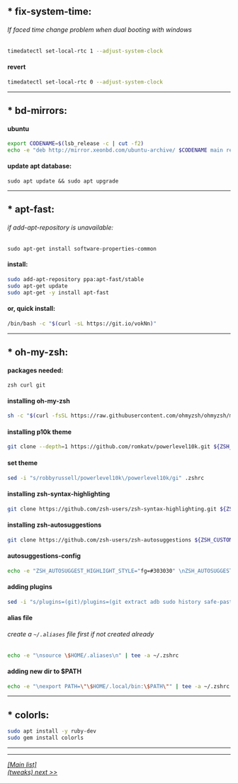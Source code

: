 
## * fix-system-time:
###### If faced time change problem when dual booting with windows
```sh
timedatectl set-local-rtc 1 --adjust-system-clock
```
#### revert
```sh
timedatectl set-local-rtc 0 --adjust-system-clock
```


  
---------------------------------------------------------------------  
  
## * bd-mirrors:

#### ubuntu
```sh
export CODENAME=$(lsb_release -c | cut -f2)
echo -e "deb http://mirror.xeonbd.com/ubuntu-archive/ $CODENAME main restricted universe multiverse \ndeb http://mirror.xeonbd.com/ubuntu-archive/ $CODENAME-updates main restricted universe multiverse \ndeb http://mirror.xeonbd.com/ubuntu-archive/ $CODENAME-backports main restricted universe multiverse \ndeb http://mirror.xeonbd.com/ubuntu-archive/ $CODENAME-security main restricted universe multiverse" | sudo tee /etc/apt/sources.list.d/bd_mirrors.list
```
#### update apt database:
`sudo apt update && sudo apt upgrade`

  
  
---------------------------------------------------------------------  

## * apt-fast:

###### if add-apt-repository is unavailable: 
`sudo apt-get install software-properties-common`

#### install:
```sh
sudo add-apt-repository ppa:apt-fast/stable
sudo apt-get update
sudo apt-get -y install apt-fast
```
#### or, quick install:
```sh
/bin/bash -c "$(curl -sL https://git.io/vokNn)"
```
  

  
---------------------------------------------------------------------  

## * oh-my-zsh:

#### packages needed:
`zsh curl git`

#### installing oh-my-zsh
```sh
sh -c "$(curl -fsSL https://raw.githubusercontent.com/ohmyzsh/ohmyzsh/master/tools/install.sh)"
```

#### installing p10k theme
```sh
git clone --depth=1 https://github.com/romkatv/powerlevel10k.git ${ZSH_CUSTOM:-$HOME/.oh-my-zsh/custom}/themes/powerlevel10k
```
#### set theme
```sh
sed -i "s/robbyrussell/powerlevel10k\/powerlevel10k/gi" .zshrc
```
#### installing zsh-syntax-highlighting
```sh
git clone https://github.com/zsh-users/zsh-syntax-highlighting.git ${ZSH_CUSTOM:-~/.oh-my-zsh/custom}/plugins/zsh-syntax-highlighting
```
#### installing zsh-autosuggestions
```sh
git clone https://github.com/zsh-users/zsh-autosuggestions ${ZSH_CUSTOM:-~/.oh-my-zsh/custom}/plugins/zsh-autosuggestions
```
#### autosuggestions-config
```sh
echo -e "ZSH_AUTOSUGGEST_HIGHLIGHT_STYLE="fg=#303030" \nZSH_AUTOSUGGEST_STRATEGY=(history completion) \nZSH_AUTOSUGGEST_BUFFER_MAX_SIZE=20" >> .zshrc
```
#### adding plugins
```sh
sed -i "s/plugins=(git)/plugins=(git extract adb sudo history safe-paste python pip colored-man-pages colorize web-search zsh-syntax-highlighting zsh-autosuggestions)/gi" ~/.zshrc
```
#### alias file 
###### _create a_ `~/.aliases` _file first if not created already_
```sh
echo -e "\nsource \$HOME/.aliases\n" | tee -a ~/.zshrc
```
#### adding new dir to $PATH
```sh
echo -e "\nexport PATH=\"\$HOME/.local/bin:\$PATH\"" | tee -a ~/.zshrc
```
  
  
  
---------------------------------------------------------------------  

## * colorls:
```sh
sudo apt install -y ruby-dev
sudo gem install colorls
```



  
 
--------------------------------------------------------------------- 
--------------------------------------------------------------------- 
  [_[Main list]_](../README.md)  
[_(tweaks) next >>_](tweaks.md)
